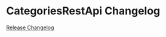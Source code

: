 # CategoriesRestApi Changelog

[Release Changelog](https://github.com/spryker/categories-rest-api/releases)
